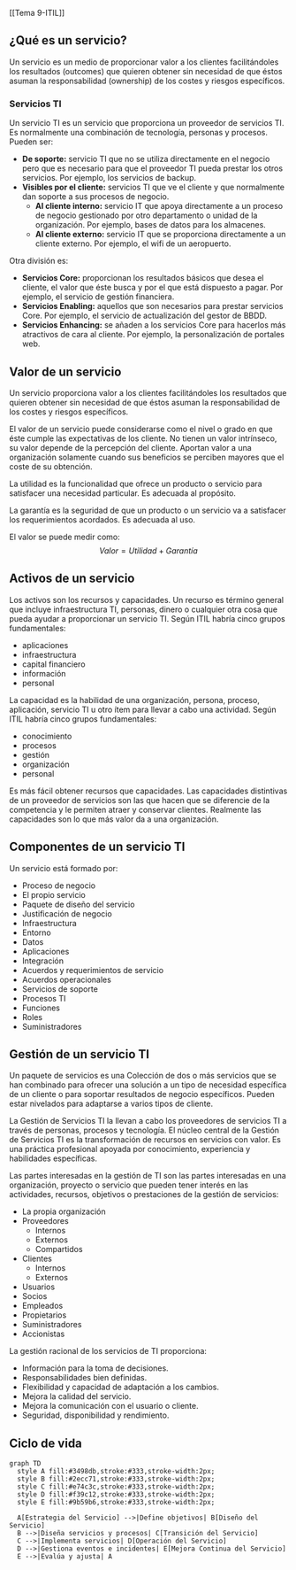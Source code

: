 [[Tema 9-ITIL]]

## ¿Qué es un servicio?
Un servicio es un medio de proporcionar valor a los clientes facilitándoles los resultados (outcomes) que quieren obtener sin necesidad de que éstos asuman la responsabilidad (ownership) de los costes y riesgos específicos.

### Servicios TI
Un servicio TI es un servicio que proporciona un proveedor de servicios TI. Es normalmente una combinación de tecnología, personas y procesos. Pueden ser:
+ **De soporte:** servicio TI que no se utiliza directamente en el negocio pero que es necesario para que el proveedor TI pueda prestar los otros servicios. Por ejemplo, los servicios de backup.
+ **Visibles por el cliente:** servicios TI que ve el cliente y que normalmente dan soporte a sus procesos de negocio.
	+ **Al cliente interno:** servicio IT que apoya directamente a un proceso de negocio gestionado por otro departamento o unidad de la organización. Por ejemplo, bases de datos para los almacenes.
	+ **Al cliente externo:** servicio IT que se proporciona directamente a un cliente externo. Por ejemplo, el wifi de un aeropuerto.

Otra división es:
+ **Servicios Core:** proporcionan los resultados básicos que desea el cliente, el valor que éste busca y por el que está dispuesto a pagar. Por ejemplo, el servicio de gestión financiera.
+ **Servicios Enabling:** aquellos que son necesarios para prestar servicios Core. Por ejemplo, el servicio de actualización del gestor de BBDD.
+ **Servicios Enhancing:** se añaden a los servicios Core para hacerlos más atractivos de cara al cliente. Por ejemplo, la personalización de portales web.

## Valor de un servicio
Un servicio proporciona valor a los clientes facilitándoles los resultados que quieren obtener sin necesidad de que éstos asuman la responsabilidad de los costes y riesgos específicos. 

El valor de un servicio puede considerarse como el nivel o grado en que éste cumple las expectativas de los cliente. No tienen un valor intrínseco, su valor depende de la percepción del cliente. Aportan valor a una organización solamente cuando sus beneficios se perciben mayores que el coste de su obtención.

La utilidad es la funcionalidad que ofrece un producto o servicio para satisfacer una necesidad particular. Es adecuada al propósito. 

La garantía es la seguridad de que un producto o un servicio va a satisfacer los requerimientos acordados. Es adecuada al uso.

El valor se puede medir como:
$$Valor=Utilidad+Garantía$$

## Activos de un servicio
Los activos son los recursos y capacidades. Un recurso es término general que incluye infraestructura TI, personas, dinero o cualquier otra cosa que pueda ayudar a proporcionar un servicio TI. Según ITIL habría cinco grupos fundamentales: 
+ aplicaciones
+ infraestructura
+ capital financiero
+ información
+ personal

La capacidad es la habilidad de una organización, persona, proceso, aplicación, servicio TI u otro ítem para llevar a cabo una actividad. Según ITIL habría cinco grupos fundamentales: 
+ conocimiento
+ procesos
+ gestión
+ organización
+ personal

Es más fácil obtener recursos que capacidades. Las capacidades distintivas de un proveedor de servicios son las que hacen que se diferencie de la competencia y le permiten atraer y conservar clientes. Realmente las capacidades son lo que más valor da a una organización.

## Componentes de un servicio TI
Un servicio está formado por:
+ Proceso de negocio
+ El propio servicio
+ Paquete de diseño del servicio
+ Justificación de negocio
+ Infraestructura
+ Entorno
+ Datos
+ Aplicaciones
+ Integración
+ Acuerdos y requerimientos de servicio
+ Acuerdos operacionales
+ Servicios de soporte
+ Procesos TI
+ Funciones
+ Roles
+ Suministradores

## Gestión de un servicio TI
Un paquete de servicios es una Colección de dos o más servicios que se han combinado para ofrecer una solución a un tipo de necesidad específica de un cliente o para soportar resultados de negocio específicos. Pueden estar nivelados para adaptarse a varios tipos de cliente.

La Gestión de Servicios TI la llevan a cabo los proveedores de servicios TI a través de personas, procesos y tecnología. El núcleo central de la Gestión de Servicios TI es la transformación de recursos en servicios con valor. Es una práctica profesional apoyada por conocimiento, experiencia y habilidades específicas.

Las partes interesadas en la gestión de TI son las partes interesadas en una organización, proyecto o servicio que pueden tener interés en las actividades, recursos, objetivos o prestaciones de la gestión de servicios:
+ La propia organización
+ Proveedores
	+ Internos
	+ Externos
	+ Compartidos
+ Clientes
	+ Internos
	+ Externos
+ Usuarios
+ Socios
+ Empleados
+ Propietarios
+ Suministradores
+ Accionistas

La gestión racional de los servicios de TI proporciona:
+ Información para la toma de decisiones.
+ Responsabilidades bien definidas.
+ Flexibilidad y capacidad de adaptación a los cambios.
+ Mejora la calidad del servicio.
+ Mejora la comunicación con el usuario o cliente.
+ Seguridad, disponibilidad y rendimiento.

## Ciclo de vida
```mermaid
graph TD
  style A fill:#3498db,stroke:#333,stroke-width:2px;
  style B fill:#2ecc71,stroke:#333,stroke-width:2px;
  style C fill:#e74c3c,stroke:#333,stroke-width:2px;
  style D fill:#f39c12,stroke:#333,stroke-width:2px;
  style E fill:#9b59b6,stroke:#333,stroke-width:2px;

  A[Estrategia del Servicio] -->|Define objetivos| B[Diseño del Servicio]
  B -->|Diseña servicios y procesos| C[Transición del Servicio]
  C -->|Implementa servicios| D[Operación del Servicio]
  D -->|Gestiona eventos e incidentes| E[Mejora Continua del Servicio]
  E -->|Evalúa y ajusta| A

```
